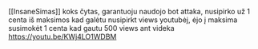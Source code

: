 [[InsaneSimas]] koks čytas, garantuoju naudojo bot attaka, nusipirko už 1 centa iš maksimos kad galėtu nusipirkt views youtubėj, ėjo į maksima susimokėt 1 centa kad gautu 500 views ant videka https://youtu.be/KWj4LO1WDBM
